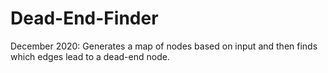 # Dead-End-Finder
 December 2020: Generates a map of nodes based on input and then finds which edges lead to a dead-end node.
